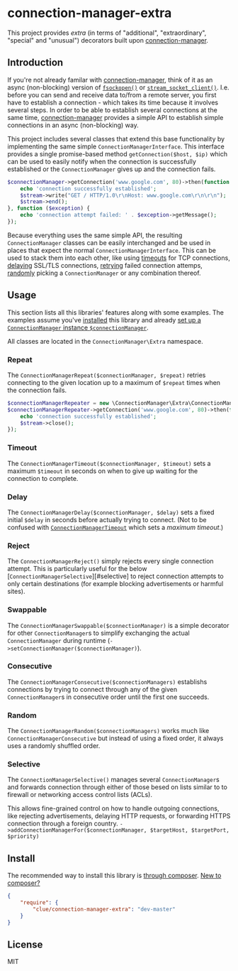 # connection-manager-extra

This project provides _extra_ (in terms of "additional", "extraordinary", "special" and "unusual") decorators
built upon [connection-manager](https://github.com/clue/connection-manager).

## Introduction

If you're not already familar with [connection-manager](https://github.com/clue/connection-manager),
think of it as an async (non-blocking) version of [`fsockopen()`](http://php.net/manual/en/function.fsockopen.php)
or [`stream_socket_client()`](http://php.net/manual/en/function.stream-socket-client.php).
I.e. before you can send and receive data to/from a remote server, you first have to establish a connection - which
takes its time because it involves several steps.
In order to be able to establish several connections at the same time, [connection-manager](https://github.com/clue/connection-manager) provides a simple
API to establish simple connections in an async (non-blocking) way.

This project includes several classes that extend this base functionality by implementing the same simple `ConnectionManagerInterface`.
This interface provides a single promise-based method `getConnection($host, $ip)` which can be used to easily notify
when the connection is successfully established or the `ConnectionManager` gives up and the connection fails.

```php
$connectionManager->getConnection('www.google.com', 80)->then(function ($stream) {
    echo 'connection successfully established';
    $stream->write("GET / HTTP/1.0\r\nHost: www.google.com\r\n\r\n");
    $stream->end();
}, function ($exception) {
    echo 'connection attempt failed: ' . $exception->getMessage();
});

```

Because everything uses the same simple API, the resulting `ConnectionManager` classes can be easily interchanged
and be used in places that expect the normal `ConnectionManagerInterface`. This can be used to stack them into each other,
like using [timeouts](#timeout) for TCP connections, [delaying](#delay) SSL/TLS connections,
[retrying](#repeating--retrying) failed connection attemps, [randomly](#random) picking a `ConnectionManager` or
any combination thereof.

## Usage

This section lists all this libraries' features along with some examples.
The examples assume you've [installed](#install) this library and
already [set up a `ConnectionManager` instance `$connectionManager`](https://github.com/clue/connection-manager#async-tcpip-connections).

All classes are located in the `ConnectionManager\Extra` namespace.

### Repeat

The `ConnectionManagerRepeat($connectionManager, $repeat)` retries connecting to the given location up to a maximum
of `$repeat` times when the connection fails.

```php
$connectionManagerRepeater = new \ConnectionManager\Extra\ConnectionManagerRepeat($connectionManager, 3);
$connectionManagerRepeater->getConnection('www.google.com', 80)->then(function ($stream) {
    echo 'connection successfully established';
    $stream->close();
});
```

### Timeout

The `ConnectionManagerTimeout($connectionManager, $timeout)` sets a maximum `$timeout` in seconds on when to give up
waiting for the connection to complete.

### Delay

The `ConnectionManagerDelay($connectionManager, $delay)` sets a fixed initial `$delay` in seconds before actually
trying to connect. (Not to be confused with [`ConnectionManagerTimeout`](#timeout) which sets a _maximum timeout_.)

### Reject

The `ConnectionManagerReject()` simply rejects every single connection attempt.
This is particularly useful for the below [`ConnectionManagerSelective`][#selective] to reject connection attempts
to only certain destinations (for example blocking advertisements or harmful sites).

### Swappable

The `ConnectionManagerSwappable($connectionManager)` is a simple decorator for other `ConnectionManager`s to
simplify exchanging the actual `ConnectionManager` during runtime (`->setConnectionManager($connectionManager)`).

### Consecutive

The `ConnectionManagerConsecutive($connectionManagers)` establishs connections by trying to connect through
any of the given `ConnectionManager`s in consecutive order until the first one succeeds.

### Random

The `ConnectionManagerRandom($connectionManagers)` works much like `ConnectionManagerConsecutive` but instead
of using a fixed order, it always uses a randomly shuffled order.

### Selective

The `ConnectionManagerSelective()` manages several `ConnectionManager`s and forwards connection through either of
those besed on lists similar to to firewall or networking access control lists (ACLs).

This allows fine-grained control on how to handle outgoing connections, like rejecting advertisements,
delaying HTTP requests, or forwarding HTTPS connection through a foreign country.
`->addConnectionManagerFor($connectionManager, $targetHost, $targetPort, $priority)`


## Install

The recommended way to install this library is [through composer](http://getcomposer.org). [New to composer?](http://getcomposer.org/doc/00-intro.md)

```JSON
{
    "require": {
        "clue/connection-manager-extra": "dev-master"
    }
}
```

## License

MIT
